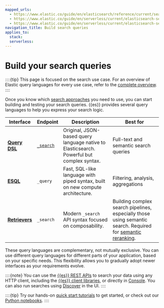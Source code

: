 ```yaml
---
mapped_urls:
  - https://www.elastic.co/guide/en/elasticsearch/reference/current/search-your-data.html
  - https://www.elastic.co/guide/en/serverless/current/elasticsearch-search-your-data.html
  - https://www.elastic.co/guide/en/serverless/current/elasticsearch-search-your-data-the-search-api.html
navigation_title: Build search queries
applies_to:
  stack:
  serverless:
---
```


# Build your search queries

::::{tip} 
This page is focused on the search use case. For an overview of Elastic query languages for every use case, refer to the [complete overview](/explore-analyze/query-filter/languages.md).
::::

Once you know which [search approaches](search-approaches.md) you need to use, you can start building and testing your search queries. {{es}} provides several query languages to help you express your search logic.

| Interface | Endpoint | Description | Best for |
|-----------|----------|-------------|----------|
| [**Query DSL**](/explore-analyze/query-filter/languages/querydsl.md) | [`_search`](the-search-api.md) | Original, JSON-based query language native to Elasticsearch. Powerful but complex syntax. | Full-text and semantic search queries |
| [**ESQL**](/explore-analyze/query-filter/languages/esql.md) | `_query` | Fast, SQL-like language with piped syntax, built on new compute architecture. | Filtering, analysis, aggregations |
| [**Retrievers**](retrievers-overview.md) | `_search` | Modern `_search` API syntax focused on composability. | Building complex search pipelines, especially those using semantic search. Required for [semantic reranking](ranking/semantic-reranking.md). |

These query languages are complementary, not mutually exclusive. You can use different query languages for different parts of your application, based on your specific needs. This flexibility allows you to gradually adopt newer interfaces as your requirements evolve.

::::{note} 
You can use the [{{es}} REST APIs](https://www.elastic.co/docs/api/doc/elasticsearch) to search your data using any HTTP client, including the [{{es}} client libraries](site-or-app/clients.md), or directly in [Console](/explore-analyze/query-filter/tools/console.md). You can also run searches using [Discover](/explore-analyze/discover.md) in the UI.
::::


::::{tip} 
Try our hands-on [quick start tutorials](api-quickstarts.md) to get started, or check out our [Python notebooks](https://github.com/elastic/elasticsearch-labs/tree/main/notebooks#readme).
::::